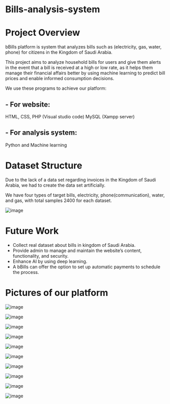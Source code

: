 # Bills-analysis-system
# Project Overview
bBills platform is system that analyzes bills such as (electricity, gas, water, phone) for citizens in the Kingdom of Saudi Arabia.

This project aims to analyze household bills for users and give them alerts in the event that a bill is received at a high or low rate, as it helps them manage their financial affairs better by using machine learning to predict bill prices and enable informed consumption decisions. 

We use these programs to achieve our platform: 
## - For website: 
HTML, CSS, PHP (Visual studio code) 
MySQL (Xampp server) 
## - For analysis system: 
Python and Machine learning

# Dataset Structure
Due to the lack of a data set regarding invoices in the Kingdom of Saudi Arabia, we had to create the data set artificially.

We have four types of target bills, electricity, phone(communication), water, and gas, with total samples 2400 for each dataset.

![image](https://github.com/reuofal24/Bills-analysis-system/assets/170052812/f17e18c1-8ed5-4bc3-809b-691c719c7c17)

# Future Work
- Collect real dataset about bills in kingdom of Saudi Arabia.
- Provide admin to manage and maintain the website’s content, functionality, and security.
- Enhance AI by using deep learning.
- A bBills can offer the option to set up automatic payments to schedule the process.

# Pictures of our platform
![image](https://github.com/reuofal24/Bills-analysis-system/assets/170052812/14779179-fbf4-4728-851f-93da6577f0fd)

![image](https://github.com/reuofal24/Bills-analysis-system/assets/170052812/392afe68-04b9-4125-bd18-1ec466787245)

![image](https://github.com/reuofal24/Bills-analysis-system/assets/170052812/8f9fca01-6b80-4c5a-9310-22dba3597ad0)

![image](https://github.com/reuofal24/Bills-analysis-system/assets/170052812/78b4180f-c7ac-4547-9df6-7041c6f79ae0)

![image](https://github.com/reuofal24/Bills-analysis-system/assets/170052812/eb9e3162-f32c-4933-beb0-6796dfe8f1b4)

![image](https://github.com/reuofal24/Bills-analysis-system/assets/170052812/733e8db2-0eee-4ce5-aebd-b5961b149cfb)

![image](https://github.com/reuofal24/Bills-analysis-system/assets/170052812/c3a75d8c-bbe9-40ec-bbc0-7b416c13d866)

![image](https://github.com/reuofal24/Bills-analysis-system/assets/170052812/52b10440-8043-4469-8e7d-5a28a7f7f556)

![image](https://github.com/reuofal24/Bills-analysis-system/assets/170052812/0e1cf3cd-42d6-4cee-86c6-8a34febd68fa)

![image](https://github.com/reuofal24/Bills-analysis-system/assets/170052812/d4fe95b4-71ea-445e-9b40-f71a4f835959)
